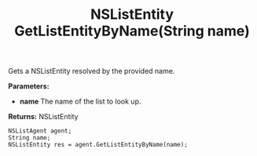 ﻿---
uid: crmscript_ref_NSListAgent_GetListEntityByName
title: NSListEntity GetListEntityByName(String name)
intellisense: NSListAgent.GetListEntityByName
keywords: NSListAgent, GetListEntityByName
so.topic: reference
---

Gets a NSListEntity resolved by the provided name.

**Parameters:**
 - **name** The name of the list to look up.

**Returns:** NSListEntity

```crmscript
NSListAgent agent;
String name;
NSListEntity res = agent.GetListEntityByName(name);
```

